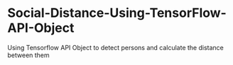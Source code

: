 # Social-Distance-Using-TensorFlow-API-Object
Using Tensorflow API Object to detect persons and calculate the distance between them
